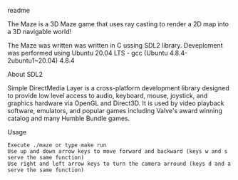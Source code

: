 readme


The Maze is a 3D Maze game that uses ray casting to render a 2D map into a 3D navigable world!

The Maze was written was written in C ussing SDL2 library. Deveploment was performed using Ubuntu 20.04 LTS - gcc (Ubuntu 4.8.4-2ubuntu1~20.04) 4.8.4

About SDL2

Simple DirectMedia Layer is a cross-platform development library designed to provide low level access to audio, keyboard, mouse, joystick, and graphics hardware via OpenGL and Direct3D. It is used by video playback software, emulators, and popular games including Valve's award winning catalog and many Humble Bundle games.

Usage

    Execute ./maze or type make run
    Use up and down arrow keys to move forward and backward (keys w and s serve the same function)
    Use right and left arrow keys to turn the camera arround (keys d and a serve the same function)
